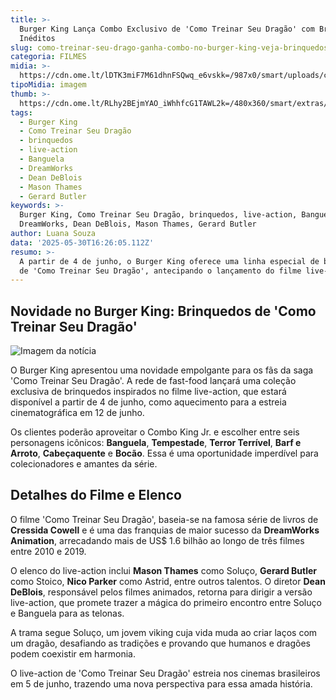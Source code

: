 ```yaml
---
title: >-
  Burger King Lança Combo Exclusivo de 'Como Treinar Seu Dragão' com Brinquedos
  Inéditos
slug: como-treinar-seu-drago-ganha-combo-no-burger-king-veja-brinquedos
categoria: FILMES
midia: >-
  https://cdn.ome.lt/lDTK3miF7M61dhnFSQwq_e6vskk=/987x0/smart/uploads/conteudo/fotos/OMELETE_CAPA_-_2025-05-30T120809.766.png
tipoMidia: imagem
thumb: >-
  https://cdn.ome.lt/RLhy2BEjmYAO_iWhhfcG1TAWL2k=/480x360/smart/extras/conteudos/omelete_THUMB_-_2025-05-30T120752.709.png
tags:
  - Burger King
  - Como Treinar Seu Dragão
  - brinquedos
  - live-action
  - Banguela
  - DreamWorks
  - Dean DeBlois
  - Mason Thames
  - Gerard Butler
keywords: >-
  Burger King, Como Treinar Seu Dragão, brinquedos, live-action, Banguela,
  DreamWorks, Dean DeBlois, Mason Thames, Gerard Butler
author: Luana Souza
data: '2025-05-30T16:26:05.112Z'
resumo: >-
  A partir de 4 de junho, o Burger King oferece uma linha especial de brinquedos
  de 'Como Treinar Seu Dragão', antecipando o lançamento do filme live-action.
---
```


## Novidade no Burger King: Brinquedos de 'Como Treinar Seu Dragão'

![Imagem da notícia](https://cdn.ome.lt/uoCjo3XZbRH06elyrJ4mfHh0huw=/fit-in/837x500/smart/uploads/conteudo/fotos/KV_Como_Treinar_Seu_Dragão.jpg)

O Burger King apresentou uma novidade empolgante para os fãs da saga 'Como Treinar Seu Dragão'. A rede de fast-food lançará uma coleção exclusiva de brinquedos inspirados no filme live-action, que estará disponível a partir de 4 de junho, como aquecimento para a estreia cinematográfica em 12 de junho.

Os clientes poderão aproveitar o Combo King Jr. e escolher entre seis personagens icônicos: **Banguela**, **Tempestade**, **Terror Terrível**, **Barf e Arroto**, **Cabeçaquente** e **Bocão**. Essa é uma oportunidade imperdível para colecionadores e amantes da série.

## Detalhes do Filme e Elenco

O filme 'Como Treinar Seu Dragão', baseia-se na famosa série de livros de **Cressida Cowell** e é uma das franquias de maior sucesso da **DreamWorks Animation**, arrecadando mais de US$ 1.6 bilhão ao longo de três filmes entre 2010 e 2019.

O elenco do live-action inclui **Mason Thames** como Soluço, **Gerard Butler** como Stoico, **Nico Parker** como Astrid, entre outros talentos. O diretor **Dean DeBlois**, responsável pelos filmes animados, retorna para dirigir a versão live-action, que promete trazer a mágica do primeiro encontro entre Soluço e Banguela para as telonas.

A trama segue Soluço, um jovem viking cuja vida muda ao criar laços com um dragão, desafiando as tradições e provando que humanos e dragões podem coexistir em harmonia.

O live-action de 'Como Treinar Seu Dragão' estreia nos cinemas brasileiros em 5 de junho, trazendo uma nova perspectiva para essa amada história.
